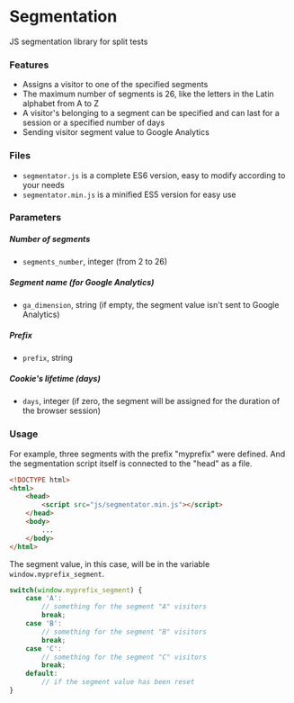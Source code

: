 # Segmentation
JS segmentation library for split tests

### Features

- Assigns a visitor to one of the specified segments
- The maximum number of segments is 26, like the letters in the Latin alphabet from A to Z
- A visitor's belonging to a segment can be specified and can last for a session or a specified number of days
- Sending visitor segment value to Google Analytics

### Files
- `segmentator.js` is a complete ES6 version, easy to modify according to your needs
- `segmentator.min.js` is a minified ES5 version for easy use

### Parameters
##### Number of segments
- `segments_number`, integer (from 2 to 26)


##### Segment name (for Google Analytics)
- `ga_dimension`, string (if empty, the segment value isn't sent to Google Analytics)

##### Prefix
- `prefix`, string

##### Cookie's lifetime (days)
- `days`, integer (if zero, the segment will be assigned for the duration of the browser session)

### Usage

For example, three segments with the prefix "myprefix" were defined. And the segmentation script itself is connected to the "head" as a file.

```html
<!DOCTYPE html>
<html>
    <head>
        <script src="js/segmentator.min.js"></script>
    </head>
    <body>
        ...
    </body>
</html>
```
The segment value, in this case, will be in the variable `window.myprefix_segment`.
```javascript
switch(window.myprefix_segment) {
    case 'A':
        // something for the segment "A" visitors
        break;
    case 'B':
        // something for the segment "B" visitors
        break;
    case 'C':
        // something for the segment "C" visitors
        break;
    default:
        // if the segment value has been reset
}
```
